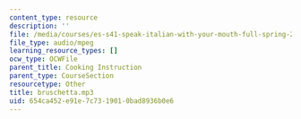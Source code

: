 ```yaml
---
content_type: resource
description: ''
file: /media/courses/es-s41-speak-italian-with-your-mouth-full-spring-2012/654ca452e91e7c7319010bad8936b0e6_bruschetta.mp3
file_type: audio/mpeg
learning_resource_types: []
ocw_type: OCWFile
parent_title: Cooking Instruction
parent_type: CourseSection
resourcetype: Other
title: bruschetta.mp3
uid: 654ca452-e91e-7c73-1901-0bad8936b0e6
---
```

